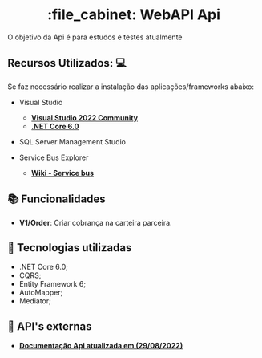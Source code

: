 <h1 align="center">:file_cabinet: WebAPI Api</h1>

O objetivo da Api é para estudos e testes atualmente

## Recursos Utilizados: :computer:

Se faz necessário realizar a instalação das aplicações/frameworks abaixo:

* Visual Studio

    - **[Visual Studio 2022 Community](https://visualstudio.microsoft.com/pt-br/vs/community/)**
    - **[.NET Core 6.0](https://dotnet.microsoft.com/en-us/download)**  
     
* SQL Server Management Studio
* Service Bus Explorer
   - **[Wiki - Service bus]()**

## :books: Funcionalidades
* <b>V1/Order</b>: Criar cobrança na carteira parceira.

## :wrench: Tecnologias utilizadas
* .NET Core 6.0;
* CQRS;
* Entity Framework 6;
* AutoMapper;
* Mediator;

## :rocket: API's externas

 - **[Documentação Api  atualizada em (29/08/2022)](https://jir.+TEF-Connect+Adapter+v3.03.pdf)**
